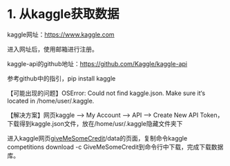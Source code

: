 # 1. 从kaggle获取数据

kaggle网址：https://www.kaggle.com

进入网址后，使用邮箱进行注册。

kaggle-api的github地址：https://github.com/Kaggle/kaggle-api

参考github中的指引，pip install kaggle

【可能出现的问题】OSError: Could not find kaggle.json. Make sure it‘s located in /home/user/.kaggle.

【解决方案】网页kaggle --> My Account --> API --> Create New API Token，下载得到kaggle.json文件，放在/home/usr/.kaggle隐藏文件夹下

进入kaggle网页[giveMeSomeCredit](https://www.kaggle.com/c/GiveMeSomeCredit)/data的页面，复制命令kaggle competitions download -c GiveMeSomeCredit到命令行中下载，完成下载数据库。



